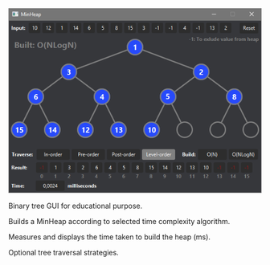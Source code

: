 <img src="./image.png " width="600">

Binary tree GUI for educational purpose.

Builds a MinHeap according to selected time complexity algorithm. 

Measures and displays the time taken to build the heap (ms).

Optional tree traversal strategies.
